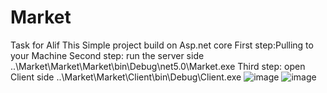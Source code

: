 # Market
Task for Alif
This Simple project build on Asp.net core
First step:Pulling to your Machine 
Second step: run the server side ..\Market\Market\Market\bin\Debug\net5.0\Market.exe
Third step: open Client side ..\Market\Market\Client\bin\Debug\Client.exe
![image](https://user-images.githubusercontent.com/77144551/211608563-0cddf926-e41e-4dcb-a628-ed4fd9f62210.png)
![image](https://user-images.githubusercontent.com/77144551/211609042-21ce41c7-8f35-4e05-9e5a-db5b4186cf35.png)
